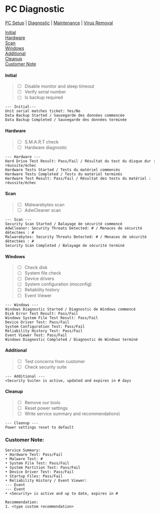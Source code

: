 # PC Diagnostic

[PC Setup](https://github.com/justinchapdelaine/IT-Resources/blob/master/Documentation/Checklist/PC-Setup.md#pc-setup) | 
[Diagnostic](https://github.com/justinchapdelaine/IT-Resources/blob/master/Documentation/Checklist/PC-Diagnostic.md#pc-diagnostic) | 
[Maintenance](https://github.com/justinchapdelaine/IT-Resources/blob/master/Documentation/Checklist/PC-Maintenance.md#maintenance) | 
[Virus Removal](https://github.com/justinchapdelaine/IT-Resources/blob/master/Documentation/Checklist/PC-Virus-Removal.md#virus-removal) 

[Initial](#initial) <br>
[Hardware](#hardware) <br>
[Scan](#scan) <br>
[Windows](#windows) <br>
[Additional](#additional) <br>
[Cleanup](#cleanup)<br>
[Customer Note](#customer-note) <br>

#### Initial
> - [ ] Disable monitor and sleep timeout
> - [ ] Verify serial number 
> - [ ] Is backup required

```
--- Initial---
Unit serial matches ticket: Yes/No
Data Backup Started / Sauvegarde des données commencée
Data Backup Completed / Sauvegarde des données terminée
```

#### Hardware
> - [ ] S.M.A.R.T check
> - [ ] Hardware diagnostic

```
--- Hardware ---
Hard Drive Test Result: Pass/Fail / Résultat du test du disque dur : réussite/échec
Hardware Tests Started / Tests du matériel commencés
Hardware Tests Completed / Tests du matériel terminés
Hardware Test Result: Pass/Fail / Résultat des tests du matériel : réussite/échec
```

#### Scan
> - [ ] Malwarebytes scan
> - [ ] AdwCleaner scan

```
--- Scan ---
Security Scan Started / Balayage de sécurité commencé
AdwCleaner: Security Threats Detected: # / Menaces de sécurité détectées : #
Malwarebytes: Security Threats Detected: # / Menaces de sécurité détectées : #
Security Scan Completed / Balayage de sécurité terminé
```

#### Windows
> - [ ] Check disk
> - [ ] System file check
> - [ ] Device drivers
> - [ ] System configuration (msconfig)
> - [ ] Reliability history
> - [ ] Event Viewer

```
--- Windows ---
Windows Diagnostic Started / Diagnostic de Windows commencé
Disk Error Test Result: Pass/Fail
Windows System File Test Result: Pass/Fail
Device Driver Test: Pass/Fail
System Configuration Test: Pass/Fail
Reliability History Test: Pass/Fail
Event Viewer Test: Pass/Fail
Windows Diagnostic Completed / Diagnostic de Windows terminé
```

#### Additional
> - [ ] Test concerns from customer
> - [ ] Check security suite

```
--- Additional ---
<Security Suite> is active, updated and expires in # days
```

#### Cleanup
> - [ ] Remove our tools
> - [ ] Reset power settings
> - [ ] Write service summary and recommendations\

```
--- Cleanup ---
Power settings reset to default
```

### Customer Note:
```
Service Summary:
• Hardware Test: Pass/Fail
• Malware Test: #
• System File Test: Pass/Fail
• System Partition Test: Pass/Fail
• Device Driver Test: Pass/Fail
• Startup Files: Pass/Fail
• Reliability History / Event Viewer: 
--- Event
--- Event
• <Security> is active and up to date, expires in #

Recommendation:
1. <type custom recommendation>
```
